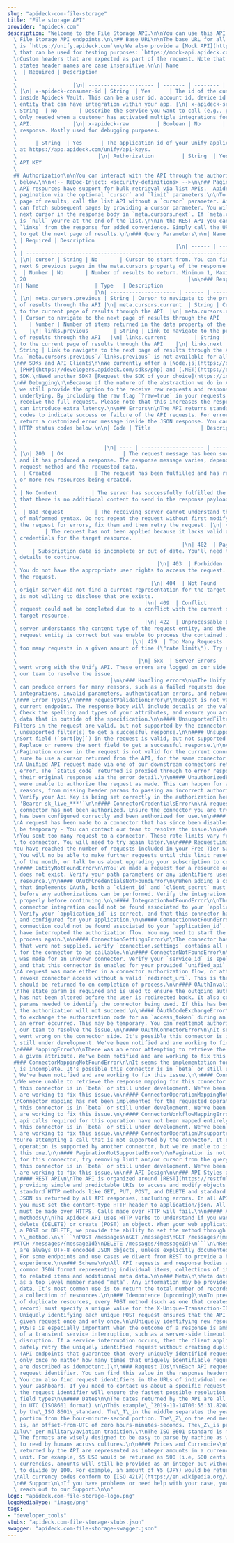 ```yaml
---
slug: "apideck-com-file-storage"
title: "File storage API"
provider: "apideck.com"
description: "Welcome to the File Storage API.\n\nYou can use this API to access all\
  \ File Storage API endpoints.\n\n## Base URL\n\nThe base URL for all API requests\
  \ is `https://unify.apideck.com`\n\nWe also provide a [Mock API](https://developers.apideck.com/mock-api)\
  \ that can be used for testing purposes: `https://mock-api.apideck.com`\n\n## Headers\n\
  \nCustom headers that are expected as part of the request. Note that [RFC7230](https://tools.ietf.org/html/rfc7230)\
  \ states header names are case insensitive.\n\n| Name                  | Type  \
  \  | Required | Description                                                    \
  \                                                                              \
  \                  |\n| --------------------- | ------- | -------- | --------------------------------------------------------------------------------------------------------------------------------------------------------------\
  \ |\n| x-apideck-consumer-id | String  | Yes      | The id of the customer stored\
  \ inside Apideck Vault. This can be a user id, account id, device id or whatever\
  \ entity that can have integration within your app. |\n| x-apideck-service-id  |\
  \ String  | No       | Describe the service you want to call (e.g., pipedrive).\
  \ Only needed when a customer has activated multiple integrations for the same Unified\
  \ API.             |\n| x-apideck-raw         | Boolean | No       | Include raw\
  \ response. Mostly used for debugging purposes.                                \
  \                                                                      |\n| x-apideck-app-id\
  \      | String  | Yes      | The application id of your Unify application. Available\
  \ at https://app.apideck.com/unify/api-keys.                                   \
  \                          |\n| Authorization         | String  | Yes      | Bearer\
  \ API KEY                                                                      \
  \                                                                           |\n\n\
  ## Authorization\n\nYou can interact with the API through the authorization methods\
  \ below.\n\n<!-- ReDoc-Inject: <security-definitions> -->\n\n## Pagination\n\nAll\
  \ API resources have support for bulk retrieval via list APIs.  Apideck uses cursor-based\
  \ pagination via the optional `cursor` and `limit` parameters.\n\nTo fetch the first\
  \ page of results, call the list API without a `cursor` parameter. Afterwards you\
  \ can fetch subsequent pages by providing a cursor parameter. You will find the\
  \ next cursor in the response body in `meta.cursors.next`. If `meta.cursors.next`\
  \ is `null` you're at the end of the list.\n\nIn the REST API you can also use the\
  \ `links` from the response for added convenience. Simply call the URL in `links.next`\
  \ to get the next page of results.\n\n### Query Parameters\n\n| Name   | Type  \
  \ | Required | Description                                                     \
  \                                                   |\n| ------ | ------ | --------\
  \ | ------------------------------------------------------------------------------------------------------------------\
  \ |\n| cursor | String | No       | Cursor to start from. You can find cursors for\
  \ next & previous pages in the meta.cursors property of the response. |\n| limit\
  \  | Number | No       | Number of results to return. Minimum 1, Maximum 200, Default\
  \ 20                                                    |\n\n### Response Body\n\
  \n| Name                  | Type   | Description                               \
  \                         |\n| --------------------- | ------ | ------------------------------------------------------------------\
  \ |\n| meta.cursors.previous | String | Cursor to navigate to the previous page\
  \ of results through the API |\n| meta.cursors.current  | String | Cursor to navigate\
  \ to the current page of results through the API  |\n| meta.cursors.next     | String\
  \ | Cursor to navigate to the next page of results through the API     |\n| meta.items_on_page\
  \    | Number | Number of items returned in the data property of the response  \
  \    |\n| links.previous        | String | Link to navigate to the previous page\
  \ of results through the API   |\n| links.current         | String | Link to navigate\
  \ to the current page of results through the API    |\n| links.next            |\
  \ String | Link to navigate to the next page of results through the API       |\n\
  \n⚠️ `meta.cursors.previous`/`links.previous` is not available for all connectors.\n\
  \n## SDKs and API Clients\n\nWe currently offer a [Node.js](https://developers.apideck.com/sdks/node),\
  \ [PHP](https://developers.apideck.com/sdks/php) and [.NET](https://developers.apideck.com/sdks/dot-net)\
  \ SDK.\nNeed another SDK? [Request the SDK of your choice](https://integrations.apideck.com/request).\n\
  \n## Debugging\n\nBecause of the nature of the abstraction we do in Apideck Unify\
  \ we still provide the option to the receive raw requests and responses being handled\
  \ underlying. By including the raw flag `?raw=true` in your requests you can still\
  \ receive the full request. Please note that this increases the response size and\
  \ can introduce extra latency.\n\n## Errors\n\nThe API returns standard HTTP response\
  \ codes to indicate success or failure of the API requests. For errors, we also\
  \ return a customized error message inside the JSON response. You can see the returned\
  \ HTTP status codes below.\n\n| Code | Title                | Description      \
  \                                                                              \
  \                                                                              \
  \                            |\n| ---- | -------------------- | --------------------------------------------------------------------------------------------------------------------------------------------------------------------------------------------------------\
  \ |\n| 200  | OK                   | The request message has been successfully processed,\
  \ and it has produced a response. The response message varies, depending on the\
  \ request method and the requested data.                                |\n| 201\
  \  | Created              | The request has been fulfilled and has resulted in one\
  \ or more new resources being created.                                         \
  \                                                                     |\n| 204 \
  \ | No Content           | The server has successfully fulfilled the request and\
  \ that there is no additional content to send in the response payload body.    \
  \                                                                      |\n| 400\
  \  | Bad Request          | The receiving server cannot understand the request because\
  \ of malformed syntax. Do not repeat the request without first modifying it; check\
  \ the request for errors, fix them and then retry the request. |\n| 401  | Unauthorized\
  \         | The request has not been applied because it lacks valid authentication\
  \ credentials for the target resource.                                         \
  \                                                     |\n| 402  | Payment Required\
  \     | Subscription data is incomplete or out of date. You'll need to provide payment\
  \ details to continue.                                                         \
  \                                             |\n| 403  | Forbidden            |\
  \ You do not have the appropriate user rights to access the request. Do not repeat\
  \ the request.                                                                 \
  \                                           |\n| 404  | Not Found            | The\
  \ origin server did not find a current representation for the target resource or\
  \ is not willing to disclose that one exists.                                  \
  \                                         |\n| 409  | Conflict             | The\
  \ request could not be completed due to a conflict with the current state of the\
  \ target resource.                                                             \
  \                                         |\n| 422  | Unprocessable Entity | The\
  \ server understands the content type of the request entity, and the syntax of the\
  \ request entity is correct but was unable to process the contained instructions.\
  \                                     |\n| 429  | Too Many Requests    | You sent\
  \ too many requests in a given amount of time (\"rate limit\"). Try again later\
  \                                                                              \
  \                                       |\n| 5xx  | Server Errors        | Something\
  \ went wrong with the Unify API. These errors are logged on our side. You can contact\
  \ our team to resolve the issue.                                               \
  \                              |\n\n### Handling errors\n\nThe Unify API and SDKs\
  \ can produce errors for many reasons, such as a failed requests due to misconfigured\
  \ integrations, invalid parameters, authentication errors, and network unavailability.\n\
  \n### Error Types\n\n#### RequestValidationError\n\nRequest is not valid for the\
  \ current endpoint. The response body will include details on the validation error.\
  \ Check the spelling and types of your attributes, and ensure you are not passing\
  \ data that is outside of the specification.\n\n#### UnsupportedFiltersError\n\n\
  Filters in the request are valid, but not supported by the connector. Remove the\
  \ unsupported filter(s) to get a successful response.\n\n#### UnsupportedSortFieldError\n\
  \nSort field (`sort[by]`) in the request is valid, but not supported by the connector.\
  \ Replace or remove the sort field to get a successful response.\n\n#### InvalidCursorError\n\
  \nPagination cursor in the request is not valid for the current connector. Make\
  \ sure to use a cursor returned from the API, for the same connector.\n\n#### ConnectorExecutionError\n\
  \nA Unified API request made via one of our downstream connectors returned an unexpected\
  \ error. The `status_code` returned is proxied through to error response along with\
  \ their original response via the error detail.\n\n#### UnauthorizedError\n\nWe\
  \ were unable to authorize the request as made. This can happen for a number of\
  \ reasons, from missing header params to passing an incorrect authorization token.\
  \ Verify your Api Key is being set correctly in the authorization header. ie: `Authorization:\
  \ 'Bearer sk_live_***'`\n\n#### ConnectorCredentialsError\n\nA request using a given\
  \ connector has not been authorized. Ensure the connector you are trying to use\
  \ has been configured correctly and been authorized for use.\n\n#### ConnectorDisabledError\n\
  \nA request has been made to a connector that has since been disabled. This may\
  \ be temporary - You can contact our team to resolve the issue.\n\n#### ConnectorRateLimitError\n\
  \nYou sent too many request to a connector. These rate limits vary from connector\
  \ to connector. You will need to try again later.\n\n#### RequestLimitError\n\n\
  You have reached the number of requests included in your Free Tier Subscription.\
  \ You will no be able to make further requests until this limit resets at the end\
  \ of the month, or talk to us about upgrading your subscription to continue immediately.\n\
  \n#### EntityNotFoundError\n\nYou've made a request for a resource or route that\
  \ does not exist. Verify your path parameters or any identifiers used to fetch this\
  \ resource.\n\n#### OAuthCredentialsNotFoundError\n\nWhen adding a connector integration\
  \ that implements OAuth, both a `client_id` and `client_secret` must be provided\
  \ before any authorizations can be performed. Verify the integration has been configured\
  \ properly before continuing.\n\n#### IntegrationNotFoundError\n\nThe requested\
  \ connector integration could not be found associated to your `application_id`.\
  \ Verify your `application_id` is correct, and that this connector has been added\
  \ and configured for your application.\n\n#### ConnectionNotFoundError\n\nA valid\
  \ connection could not be found associated to your `application_id`. Something _may_\
  \ have interrupted the authorization flow. You may need to start the connector authorization\
  \ process again.\n\n#### ConnectionSettingsError\n\nThe connector has required settings\
  \ that were not supplied. Verify `connection.settings` contains all required settings\
  \ for the connector to be callable.\n\n#### ConnectorNotFoundError\n\nA request\
  \ was made for an unknown connector. Verify your `service_id` is spelled correctly,\
  \ and that this connector is enabled for your provided `unified_api`.\n\n#### OAuthRedirectUriError\n\
  \nA request was made either in a connector authorization flow, or attempting to\
  \ revoke connector access without a valid `redirect_uri`. This is the url the user\
  \ should be returned to on completion of process.\n\n#### OAuthInvalidStateError\n\
  \nThe state param is required and is used to ensure the outgoing authorization state\
  \ has not been altered before the user is redirected back. It also contains required\
  \ params needed to identify the connector being used. If this has been altered,\
  \ the authorization will not succeed.\n\n#### OAuthCodeExchangeError\n\nWhen attempting\
  \ to exchange the authorization code for an `access_token` during an OAuth flow,\
  \ an error occurred. This may be temporary. You can reattempt authorization or contact\
  \ our team to resolve the issue.\n\n#### OAuthConnectorError\n\nIt seems something\
  \ went wrong on the connector side. It's possible this connector is in `beta` or\
  \ still under development. We've been notified and are working to fix this issue.\n\
  \n#### MappingError\n\nThere was an error attempting to retrieve the mapping for\
  \ a given attribute. We've been notified and are working to fix this issue.\n\n\
  #### ConnectorMappingNotFoundError\n\nIt seems the implementation for this connector\
  \ is incomplete. It's possible this connector is in `beta` or still under development.\
  \ We've been notified and are working to fix this issue.\n\n#### ConnectorResponseMappingNotFoundError\n\
  \nWe were unable to retrieve the response mapping for this connector. It's possible\
  \ this connector is in `beta` or still under development. We've been notified and\
  \ are working to fix this issue.\n\n#### ConnectorOperationMappingNotFoundError\n\
  \nConnector mapping has not been implemented for the requested operation. It's possible\
  \ this connector is in `beta` or still under development. We've been notified and\
  \ are working to fix this issue.\n\n#### ConnectorWorkflowMappingError\n\nThe composite\
  \ api calls required for this operation have not been mapped entirely. It's possible\
  \ this connector is in `beta` or still under development. We've been notified and\
  \ are working to fix this issue.\n\n#### ConnectorOperationUnsupportedError\n\n\
  You're attempting a call that is not supported by the connector. It's likely this\
  \ operation is supported by another connector, but we're unable to implement for\
  \ this one.\n\n#### PaginationNotSupportedError\n\nPagination is not yet supported\
  \ for this connector, try removing limit and/or cursor from the query. It's possible\
  \ this connector is in `beta` or still under development. We've been notified and\
  \ are working to fix this issue.\n\n## API Design\n\n### API Styles and data formats\n\
  \n#### REST API\n\nThe API is organized around [REST](https://restfulapi.net/),\
  \ providing simple and predictable URIs to access and modify objects. Requests support\
  \ standard HTTP methods like GET, PUT, POST, and DELETE and standard status codes.\
  \ JSON is returned by all API responses, including errors. In all API requests,\
  \ you must set the content-type HTTP header to application/json. All API requests\
  \ must be made over HTTPS. Calls made over HTTP will fail.\n\n##### Available HTTP\
  \ methods\n\nThe Apideck API uses HTTP verbs to understand if you want to read (GET),\
  \ delete (DELETE) or create (POST) an object. When your web application cannot do\
  \ a POST or DELETE, we provide the ability to set the method through the query parameter\
  \ \\_method.\n\n```\nPOST /messages\nGET /messages\nGET /messages/{messageId}\n\
  PATCH /messages/{messageId}\nDELETE /messages/{messageId}\n```\n\nResponse bodies\
  \ are always UTF-8 encoded JSON objects, unless explicitly documented otherwise.\
  \ For some endpoints and use cases we divert from REST to provide a better developer\
  \ experience.\n\n### Schema\n\nAll API requests and response bodies adhere to a\
  \ common JSON format representing individual items, collections of items, links\
  \ to related items and additional meta data.\n\n### Meta\n\nMeta data can be represented\
  \ as a top level member named “meta”. Any information may be provided in the meta\
  \ data. It’s most common use is to return the total number of records when requesting\
  \ a collection of resources.\n\n### Idempotence (upcoming)\n\nTo prevent the creation\
  \ of duplicate resources, every POST method (such as one that creates a consumer\
  \ record) must specify a unique value for the X-Unique-Transaction-ID header name.\
  \ Uniquely identifying each unique POST request ensures that the API processes a\
  \ given request once and only once.\n\nUniquely identifying new resource-creation\
  \ POSTs is especially important when the outcome of a response is ambiguous because\
  \ of a transient service interruption, such as a server-side timeout or network\
  \ disruption. If a service interruption occurs, then the client application can\
  \ safely retry the uniquely identified request without creating duplicate operations.\
  \ (API endpoints that guarantee that every uniquely identified request is processed\
  \ only once no matter how many times that uniquely identifiable request is made\
  \ are described as idempotent.)\n\n### Request IDs\n\nEach API request has an associated\
  \ request identifier. You can find this value in the response headers, under Request-Id.\
  \ You can also find request identifiers in the URLs of individual request logs in\
  \ your Dashboard. If you need to contact us about a specific request, providing\
  \ the request identifier will ensure the fastest possible resolution.\n\n### Fixed\
  \ field types\n\n#### Dates\n\nThe dates returned by the API are all represented\
  \ in UTC (ISO8601 format).\n\nThis example\_`2019-11-14T00:55:31.820Z`\_is defined\
  \ by the\_ISO 8601\_standard. The\_T\_in the middle separates the year-month-day\
  \ portion from the hour-minute-second portion. The\_Z\_on the end means UTC, that\
  \ is, an offset-from-UTC of zero hours-minutes-seconds. The\_Z\_is pronounced \"\
  Zulu\" per military/aviation tradition.\n\nThe ISO 8601 standard is more modern.\
  \ The formats are wisely designed to be easy to parse by machine as well as easy\
  \ to read by humans across cultures.\n\n#### Prices and Currencies\n\nAll prices\
  \ returned by the API are represented as integer amounts in a currency’s smallest\
  \ unit. For example, $5 USD would be returned as 500 (i.e, 500 cents).\n\nFor zero-decimal\
  \ currencies, amounts will still be provided as an integer but without the need\
  \ to divide by 100. For example, an amount of ¥5 (JPY) would be returned as 5.\n\
  \nAll currency codes conform to [ISO 4217](https://en.wikipedia.org/wiki/ISO_4217).\n\
  \n## Support\n\nIf you have problems or need help with your case, you can always\
  \ reach out to our Support.\n\n"
logo: "apideck.com-file-storage-logo.png"
logoMediaType: "image/png"
tags:
- "developer_tools"
stubs: "apideck.com-file-storage-stubs.json"
swagger: "apideck.com-file-storage-swagger.json"
---
```

